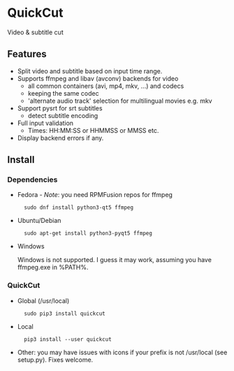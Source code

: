 # QuickCut
Video &amp; subtitle cut

## Features

* Split video and subtitle based on input time range.
* Supports ffmpeg and libav (avconv) backends for video
  * all common containers (avi, mp4, mkv, ...) and codecs
  * keeping the same codec
  * 'alternate audio track' selection for multilingual movies e.g. mkv
* Support pysrt for srt subtitles
  * detect subtitle encoding
* Full input validation
  * Times: HH:MM:SS or HHMMSS or MMSS etc.
* Display backend errors if any.

## Install

### Dependencies

* Fedora -
  *Note*: you need RPMFusion repos for ffmpeg

        sudo dnf install python3-qt5 ffmpeg

* Ubuntu/Debian

        sudo apt-get install python3-pyqt5 ffmpeg

* Windows

    Windows is not supported. I guess it may work, assuming you have ffmpeg.exe in %PATH%.


### QuickCut

* Global (/usr/local)

        sudo pip3 install quickcut

* Local

        pip3 install --user quickcut

* Other: you may have issues with icons if your prefix is not /usr/local (see setup.py). Fixes welcome.
